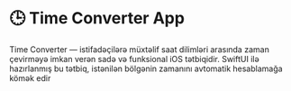 # 🕒 Time Converter App

Time Converter — istifadəçilərə müxtəlif saat dilimləri arasında zaman çevirməyə imkan verən sadə və funksional iOS tətbiqidir. SwiftUI ilə hazırlanmış bu tətbiq, istənilən bölgənin zamanını avtomatik hesablamağa kömək edir
